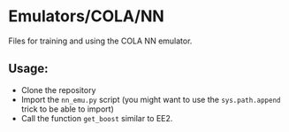 # Emulators/COLA/NN
Files for training and using the COLA NN emulator.

## Usage:
- Clone the repository
- Import the `nn_emu.py` script (you might want to use the `sys.path.append` trick to be able to import)
- Call the function `get_boost` similar to EE2.
